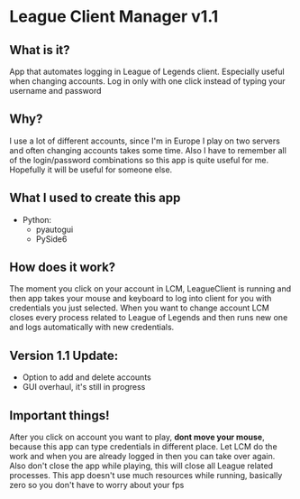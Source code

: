 # League Client Manager v1.1

## What is it?
App that automates logging in League of Legends client. Especially useful when changing accounts.
Log in only with one click instead of typing your username and password

## Why?
I use a lot of different accounts, since I'm in Europe I play on two servers and often changing accounts takes some time. Also I have to remember all of the login/password
combinations so this app is quite useful for me. Hopefully it will be useful for someone else.

## What I used to create this app
* Python:
    * pyautogui
    * PySide6

## How does it work?
The moment you click on your account in LCM, LeagueClient is running and then app takes your mouse and keyboard to log into client for you with credentials you just selected.
When you want to change account LCM closes every process related to League of Legends and then runs new one and logs automatically with new credentials.

## Version 1.1 Update:
* Option to add and delete accounts
* GUI overhaul, it's still in progress

## Important things!
After you click on account you want to play, **dont move your mouse**, because this app can type credentials in different place.
Let LCM do the work and when you are already logged in then you can take over again. Also don't close the app while playing, this will close all League related processes. This app doesn't use much resources while running, basically zero so you don't have to worry about your fps
